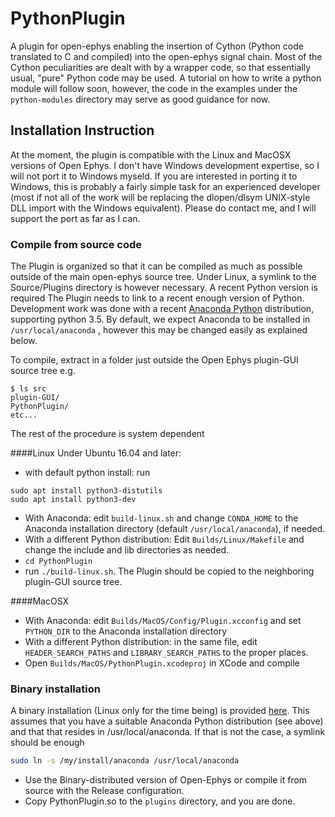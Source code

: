# PythonPlugin 

A plugin for open-ephys enabling the insertion of Cython (Python code translated to C and compiled) into the open-ephys signal chain. 
Most of the Cython peculiarities are dealt with by a wrapper code, so that essentially usual, "pure" Python code may be used. 
A tutorial on how to write a python module will follow soon, however, the code in the examples under the `python-modules` directory may serve as good guidance for now.

## Installation Instruction

At the moment, the plugin is compatible with the Linux and MacOSX versions of Open Ephys. I don't have Windows development expertise, so I will not port it to Windows myseld. If you are interested in porting it to Windows, this is probably a fairly simple task for an experienced developer (most if not all of the work will be replacing the dlopen/dlsym UNIX-style DLL import with the Windows equivalent). Please do contact me, and I will support the port as far as I can. 

### Compile from source code

The Plugin is organized so that it can be compiled as much as possible outside of the main open-ephys source tree. Under Linux, a symlink to the Source/Plugins directory is however necessary. 
A recent Python version is required 
The Plugin needs to link to a recent enough version of Python. Development work was done with a recent [Anaconda Python](https://www.continuum.io/why-anaconda) distribution, supporting python 3.5. 
By default, we expect Anaconda to be installed in `/usr/local/anaconda` , however this may be changed easily as explained below.

To compile, extract in a folder just outside the Open Ephys plugin-GUI source tree
e.g. 

```
$ ls src
plugin-GUI/
PythonPlugin/
etc...
```

The rest of the procedure is system dependent

####Linux 
Under Ubuntu 16.04 and later:
- with default python install: run 
```
sudo apt install python3-distutils
sudo apt install python3-dev
```

- With Anaconda: edit `build-linux.sh` and change `CONDA_HOME` to the Anaconda installation directory (default `/usr/local/anaconda`), if needed. 
- With a different Python distribution: Edit `Builds/Linux/Makefile` and change the include and lib directories as needed. 
- `cd PythonPlugin`
- run `./build-linux.sh`. The Plugin should be copied to the neighboring plugin-GUI source tree. 

####MacOSX
- With Anaconda: edit  `Builds/MacOS/Config/Plugin.xcconfig` and set `PYTHON_DIR` to the Anaconda installation directory
- With a different Python distribution: in the same file, edit `HEADER_SEARCH_PATHS` and `LIBRARY_SEARCH_PATHS` to the proper places. 
- Open `Builds/MacOS/PythonPlugin.xcodeproj` in XCode and compile


### Binary installation 
A binary installation (Linux only for the time being) is provided [here](https://github.com/fpbattaglia/PythonPlugin-linux-binaries). This assumes that you have a suitable Anaconda Python distribution (see above) and that that resides in /usr/local/anaconda. If that is not the case, a symlink should be enough 
```bash 
sudo ln -s /my/install/anaconda /usr/local/anaconda
```

- Use the Binary-distributed version of Open-Ephys or compile it from source with the Release configuration. 
- Copy PythonPlugin.so to the `plugins` directory, and you are done. 



 



